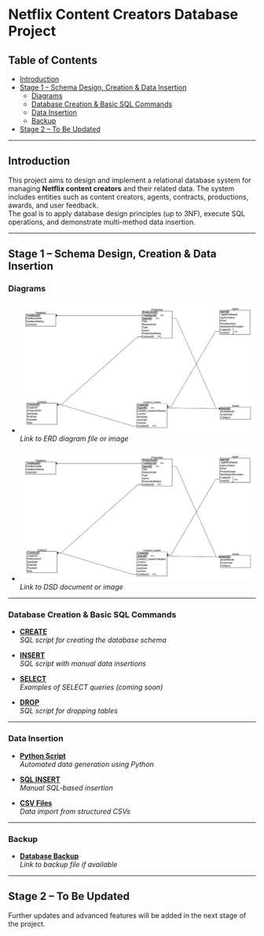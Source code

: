 # Netflix Content Creators Database Project

## Table of Contents
- [Introduction](#introduction)
- [Stage 1 – Schema Design, Creation & Data Insertion](#stage-1--schema-design-creation--data-insertion)  
  - [Diagrams](#diagrams)
  - [Database Creation & Basic SQL Commands](#database-creation--basic-sql-commands)
  - [Data Insertion](#data-insertion)
  - [Backup](#backup)
- [Stage 2 – To Be Updated](#stage-2--to-be-updated)

---

## Introduction
This project aims to design and implement a relational database system for managing **Netflix content creators** and their related data. The system includes entities such as content creators, agents, contracts, productions, awards, and user feedback.  
The goal is to apply database design principles (up to 3NF), execute SQL operations, and demonstrate multi-method data insertion.

---

## Stage 1 – Schema Design, Creation & Data Insertion

### Diagrams

- **![ERD (Entity-Relationship Diagram)](https://github.com/Amielditshi/DBProject_9793_3513/blob/main/Stage1/Diagrams/DSD_Diagram.png)**  
  _Link to ERD diagram file or image_

- **![DSD (Detailed Schema Diagram)](https://github.com/Amielditshi/DBProject_9793_3513/blob/main/Stage1/Diagrams/DSD_Diagram.png)**  
  _Link to DSD document or image_

---

### Database Creation & Basic SQL Commands

- **[CREATE](https://github.com/Amielditshi/DBProject_9793_3513/blob/main/Stage1/SQL_Programming/CreateTable)**  
  _SQL script for creating the database schema_

- **[INSERT](#)**  
  _SQL script with manual data insertions_

- **[SELECT](#)**  
  _Examples of SELECT queries (coming soon)_

- **[DROP](#)**  
  _SQL script for dropping tables_

---

### Data Insertion

- **[Python Script](#Stage1/seed_data/Python._Programming)**  
  _Automated data generation using Python_

- **[SQL INSERT](#Stage1/seed_data/SQL_Script)**  
  _Manual SQL-based insertion_

- **[CSV Files](#Stage1/seed_data/Mock_Data)**  
  _Data import from structured CSVs_

---

### Backup

- **[Database Backup](#)**  
  _Link to backup file if available_

---

## Stage 2 – To Be Updated
Further updates and advanced features will be added in the next stage of the project.

